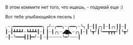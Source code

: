 
В этом коммите нет того, что ищешь, - подумай еще :)

Вот тебе улыбающийся песель )

.
┈╭━━━━━━━━━━━╮
╭╯┈╭━━╮┈╭━━╮┈╰╮
┃┈┃┃╭╮┃┈┃╭╮┃┃┈┃
┃┈┃┻┻┻┛┈┗┻┻┻┃┈┃
┃┈┃╭╮┈◢▇◣┈╭╮┃┈┃
╰┳╯┃╰━━┳┳┳╯┃╰┳╯
┈┃┈╰━━━┫┃┣━╯┈┃
┈┃┈┈┈┈┈╰━╯┈┈┈┃

